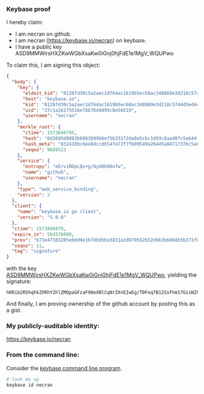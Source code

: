 ### Keybase proof

I hereby claim:

  * I am necran on github.
  * I am necran (https://keybase.io/necran) on keybase.
  * I have a public key ASD9MMWirsHXZKwWGbXsaKw0iGnj0hjFdE1e1MgV_WQUPwo

To claim this, I am signing this object:

```json
{
  "body": {
    "key": {
      "eldest_kid": "0120fd30c5a2aec1d764ac1619b5ec68ac348869e3d218c5744d5ed4c815fd64143f0a",
      "host": "keybase.io",
      "kid": "0120fd30c5a2aec1d764ac1619b5ec68ac348869e3d218c5744d5ed4c815fd64143f0a",
      "uid": "37c1a26175516e7bb76dd495c8e56519",
      "username": "necran"
    },
    "merkle_root": {
      "ctime": 1573846705,
      "hash": "6d2695d8083b6063b99b6ef5b331f2da8e5cbc1d93c8aad8fc5e644f4d94f19d187f6903696dc6759e8c44c40f512a29df3956e40602531e398485427c480cdd",
      "hash_meta": "832410bc8ee8dccd654fe72f7fb09549a26445a84717376c5a07ea157154d7cf",
      "seqno": 9689523
    },
    "service": {
      "entropy": "eErv1RDpLQv+g/8yGRhO0ofw",
      "name": "github",
      "username": "necran"
    },
    "type": "web_service_binding",
    "version": 2
  },
  "client": {
    "name": "keybase.io go client",
    "version": "5.0.0"
  },
  "ctime": 1573846879,
  "expire_in": 504576000,
  "prev": "b73e47103285e0dd9e1b7db95be3811e2d079562b52d663b6968b5b271f032d4",
  "seqno": 11,
  "tag": "signature"
}
```

with the key [ASD9MMWirsHXZKwWGbXsaKw0iGnj0hjFdE1e1MgV_WQUPwo](https://keybase.io/necran), yielding the signature:

```
hKRib2R5hqhkZXRhY2hlZMOpaGFzaF90eXBlCqNrZXnEIwEg/TDFoq7B12SsFhm17GisNIhp49IYxXRNXtTIFf1kFD8Kp3BheWxvYWTESpcCC8Qgtz5HEDKF4N2eG325W+OBHi0HlWK1LWY7aWi1snHwMtTEIBJi42SUUjXSpiiJUY4zKCsTC+b5y0FxVHTqq7v7zbJoAgHCo3NpZ8RAVR0bNPkxHlYoIv/YgGYJIeAmJD24yiEuXND9nxfbhUPeMDgoKNid5blV2gaSRA4YCQTmACRzDJgFunQy2hNPCqhzaWdfdHlwZSCkaGFzaIKkdHlwZQildmFsdWXEICR8/uA5kFAmrkJRjUQHcDTaiJU3rWVxaRpzi5xx4TXYo3RhZ80CAqd2ZXJzaW9uAQ==

```

And finally, I am proving ownership of the github account by posting this as a gist.

### My publicly-auditable identity:

https://keybase.io/necran

### From the command line:

Consider the [keybase command line program](https://keybase.io/download).

```bash
# look me up
keybase id necran
```
